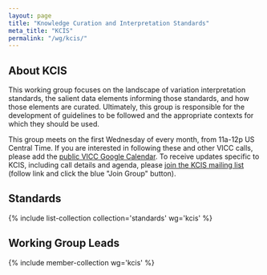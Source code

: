 ```yaml
---
layout: page
title: "Knowledge Curation and Interpretation Standards"
meta_title: "KCIS"
permalink: "/wg/kcis/"
---
```


## About KCIS
This working group focuses on the landscape of variation interpretation standards, the salient data elements informing those standards, and how those elements are curated. Ultimately, this group is responsible for the development of guidelines to be followed and the appropriate contexts for which they should be used.

This group meets on the first Wednesday of every month, from 11a-12p US Central Time. If you are interested in following these and other VICC calls, please add the [public VICC Google Calendar](https://calendar.google.com/calendar?cid=aG9xYmVrZWY0ODJpODJxY2hvZDM0aWNmbGtAZ3JvdXAuY2FsZW5kYXIuZ29vZ2xlLmNvbQ). To receive updates specific to KCIS, including call details and agenda, please [join the KCIS mailing list](https://groups.google.com/forum/#!forum/vicc-kcis-wg) (follow link and click the blue "Join Group" button).

## Standards
{% include list-collection collection='standards' wg='kcis' %}

## Working Group Leads
{% include member-collection wg='kcis' %}
